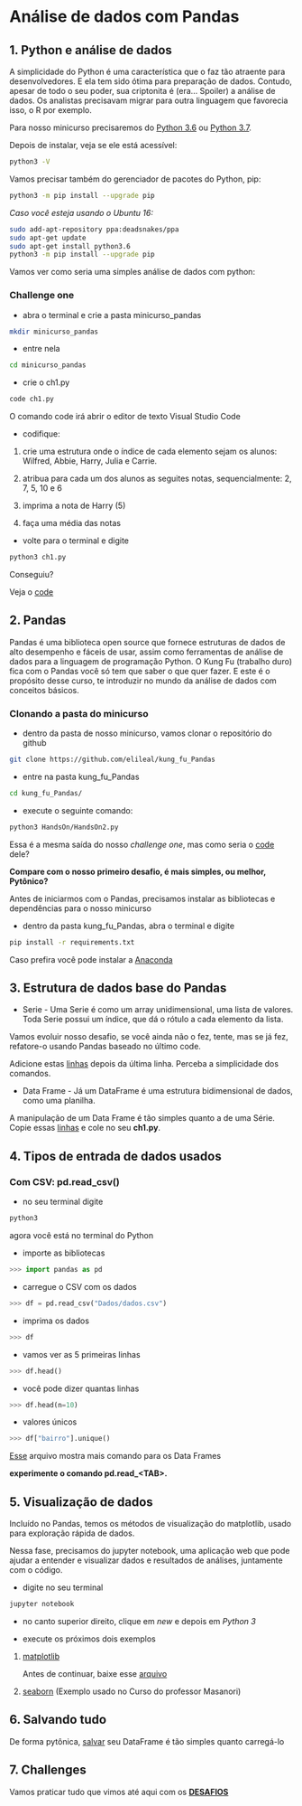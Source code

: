 # Análise de dados com Pandas

## 1. Python e análise de dados

A simplicidade do Python é uma característica que o faz tão atraente para desenvolvedores. E ela tem sido ótima para preparação de dados. Contudo, apesar de todo o seu poder, sua criptonita é (era… Spoiler) a análise de dados. Os analistas precisavam migrar para outra linguagem que favorecia isso, o R por exemplo.

Para nosso minicurso precisaremos do [Python 3.6](https://www.python.org/downloads/release/python-367/) ou [Python 3.7](https://www.python.org/downloads/release/python-371/).

Depois de instalar, veja se ele está acessível:

```sh
python3 -V
```

Vamos precisar também do gerenciador de pacotes do Python, pip:

```sh
python3 -m pip install --upgrade pip
```

_Caso você esteja usando o Ubuntu 16:_

```sh
sudo add-apt-repository ppa:deadsnakes/ppa
sudo apt-get update
sudo apt-get install python3.6
python3 -m pip install --upgrade pip
```

Vamos ver como seria uma simples análise de dados com python:

### Challenge one

* abra o terminal e crie a pasta minicurso_pandas

```sh
mkdir minicurso_pandas
```

* entre nela

```sh
cd minicurso_pandas
```

* crie o ch1.py

```sh
code ch1.py
```

O comando code irá abrir o editor de texto Visual Studio Code

* codifique:

1. crie uma estrutura onde o índice de cada elemento sejam os alunos: Wilfred, Abbie, Harry, Julia e Carrie.

2. atribua para cada um dos alunos as seguites notas, sequencialmente: 2, 7, 5, 10 e 6

3. imprima a nota de Harry (5)

4. faça uma média das notas

* volte para o terminal e digite

```sh
python3 ch1.py
```

Conseguiu?

Veja o [code](HandsOn/HandsOn1.md)

## 2. Pandas

Pandas é uma biblioteca open source que fornece estruturas de dados de alto desempenho e fáceis de usar, assim como ferramentas de análise de dados para a linguagem de programação Python. O Kung Fu (trabalho duro) fica com o Pandas você só tem que saber o que quer fazer. E este é o propósito desse curso, te introduzir no mundo da análise de dados com conceitos básicos.

### Clonando a pasta do minicurso

* dentro da pasta de nosso minicurso, vamos clonar o repositório do github

```sh
git clone https://github.com/elileal/kung_fu_Pandas
```

* entre na pasta kung_fu_Pandas

```sh
cd kung_fu_Pandas/
```

* execute o seguinte comando:

```sh
python3 HandsOn/HandsOn2.py
```

Essa é a mesma saída do nosso _challenge one_, mas como seria o [code](HandsOn/HandsOn2.md) dele?

**Compare com o nosso primeiro desafio, é mais simples, ou melhor, Pytônico?**

Antes de iniciarmos com o Pandas, precisamos instalar as bibliotecas e dependências para o nosso minicurso

* dentro da pasta kung_fu_Pandas, abra o terminal e digite

```sh
pip install -r requirements.txt
```

Caso prefira você pode instalar a [Anaconda](https://www.anaconda.com/what-is-anaconda/)

## 3. Estrutura de dados base do Pandas

* Serie - Uma Serie é como um array unidimensional, uma lista de valores. Toda Serie possui um índice, que dá o rótulo a cada elemento da lista.

Vamos evoluir nosso desafio, se você ainda não o fez, tente, mas se já fez, refatore-o usando Pandas baseado no último code.

Adicione estas [linhas](HandsOn/HandsOn3_1.md) depois da última linha. Perceba a simplicidade dos comandos.

* Data Frame - Já um DataFrame é uma estrutura bidimensional de dados, como uma planilha.

A manipulação de um Data Frame é tão simples quanto a de uma Série. Copie essas [linhas](HandsOn/HandsOn3_2.md) e cole no seu **ch1.py**.

## 4. Tipos de entrada de dados usados

### Com CSV: **pd.read_csv()**

* no seu terminal digite

```sh
python3
```

agora você está no terminal do Python

* importe as bibliotecas

```py
>>> import pandas as pd
```

* carregue o CSV com os dados

```py
>>> df = pd.read_csv("Dados/dados.csv")
```

* imprima os dados

```py
>>> df
```

* vamos ver as 5 primeiras linhas

```py
>>> df.head()
```

* você pode dizer quantas linhas

```py
>>> df.head(n=10)
```

* valores únicos

```py
>>> df["bairro"].unique()
```

[Esse](HandsOn/HandsOn4.md) arquivo mostra mais comando para os Data Frames

**experimente o comando pd.read_\<TAB>.**

## 5. Visualização de dados

Incluído no Pandas, temos os métodos de visualização do matplotlib, usado para exploração rápida de dados.

Nessa fase, precisamos do jupyter notebook, uma aplicação web que pode ajudar a entender e visualizar dados e resultados de análises, juntamente com o código.

* digite no seu terminal

```sh
jupyter notebook
```

* no canto superior direito, clique em _new_ e depois em _Python 3_

* execute os próximos dois exemplos

1. [matplotlib](HandsOn/HandsOn5_1.md)

    Antes de continuar, baixe esse [arquivo](https://drive.google.com/file/d/1UAOM6xkuiK5XBEed2load-yOvpvFgYSk/view?usp=sharing)

2. [seaborn](HandsOn/HandsOn5_2.md) (Exemplo usado no Curso do professor Masanori)

## 6. Salvando tudo

De forma pytônica, [salvar](HandsOn/HandsOn6.md) seu DataFrame é tão simples quanto carregá-lo

## 7. Challenges

Vamos praticar tudo que vimos até aqui com os [**DESAFIOS**](Desafios/desafios.md)